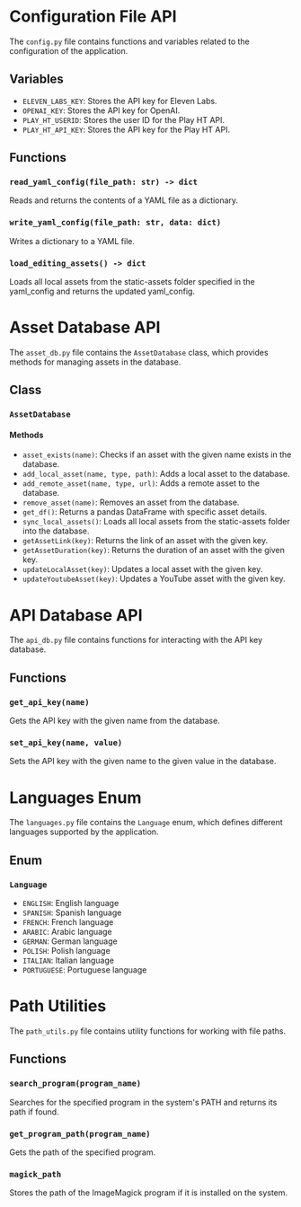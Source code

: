 # Configuration File API

The `config.py` file contains functions and variables related to the configuration of the application.

## Variables

- `ELEVEN_LABS_KEY`: Stores the API key for Eleven Labs.
- `OPENAI_KEY`: Stores the API key for OpenAI.
- `PLAY_HT_USERID`: Stores the user ID for the Play HT API.
- `PLAY_HT_API_KEY`: Stores the API key for the Play HT API.

## Functions

### `read_yaml_config(file_path: str) -> dict`

Reads and returns the contents of a YAML file as a dictionary.

### `write_yaml_config(file_path: str, data: dict)`

Writes a dictionary to a YAML file.

### `load_editing_assets() -> dict`

Loads all local assets from the static-assets folder specified in the yaml_config and returns the updated yaml_config.

# Asset Database API

The `asset_db.py` file contains the `AssetDatabase` class, which provides methods for managing assets in the database.

## Class

### `AssetDatabase`

#### Methods

- `asset_exists(name)`: Checks if an asset with the given name exists in the database.
- `add_local_asset(name, type, path)`: Adds a local asset to the database.
- `add_remote_asset(name, type, url)`: Adds a remote asset to the database.
- `remove_asset(name)`: Removes an asset from the database.
- `get_df()`: Returns a pandas DataFrame with specific asset details.
- `sync_local_assets()`: Loads all local assets from the static-assets folder into the database.
- `getAssetLink(key)`: Returns the link of an asset with the given key.
- `getAssetDuration(key)`: Returns the duration of an asset with the given key.
- `updateLocalAsset(key)`: Updates a local asset with the given key.
- `updateYoutubeAsset(key)`: Updates a YouTube asset with the given key.

# API Database API

The `api_db.py` file contains functions for interacting with the API key database.

## Functions

### `get_api_key(name)`

Gets the API key with the given name from the database.

### `set_api_key(name, value)`

Sets the API key with the given name to the given value in the database.

# Languages Enum

The `languages.py` file contains the `Language` enum, which defines different languages supported by the application.

## Enum

### `Language`

- `ENGLISH`: English language
- `SPANISH`: Spanish language
- `FRENCH`: French language
- `ARABIC`: Arabic language
- `GERMAN`: German language
- `POLISH`: Polish language
- `ITALIAN`: Italian language
- `PORTUGUESE`: Portuguese language

# Path Utilities

The `path_utils.py` file contains utility functions for working with file paths.

## Functions

### `search_program(program_name)`

Searches for the specified program in the system's PATH and returns its path if found.

### `get_program_path(program_name)`

Gets the path of the specified program.

### `magick_path`

Stores the path of the ImageMagick program if it is installed on the system.